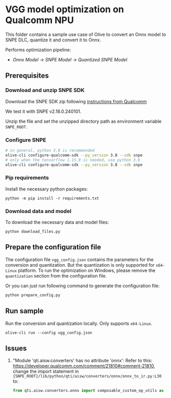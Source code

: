 # VGG model optimization on Qualcomm NPU
This folder contains a sample use case of Olive to convert an Onnx model to SNPE DLC, quantize it and convert it to Onnx.

Performs optimization pipeline:
- *Onnx Model -> SNPE Model -> Quantized SNPE Model*

## Prerequisites
### Download and unzip SNPE SDK
Download the SNPE SDK zip following [instructions from Qualcomm](https://developer.qualcomm.com/software/qualcomm-neural-processing-sdk)

We test it with SNPE v2.18.0.240101.

Unzip the file and set the unzipped directory path as environment variable `SNPE_ROOT`.

### Configure SNPE
```sh
# in general, python 3.8 is recommended
olive-cli configure-qualcomm-sdk --py_version 3.8 --sdk snpe
# only when the tensorflow 1.15.0 is needed, use python 3.6
olive-cli configure-qualcomm-sdk --py_version 3.8 --sdk snpe
```

### Pip requirements
Install the necessary python packages:
```
python -m pip install -r requirements.txt
```

### Download data and model
To download the necessary data and model files:
```
python download_files.py
```

## Prepare the configuration file
The configuration file `vgg_config.json` contains the parameters for the conversion and quantization.
But the quantization is only supported for `x64-Linux` platform. To run the optimization on Windows, please remove the `quantization` section from the configuration file.

Or you can just run following command to generate the configuration file:
```sh
python prepare_config.py
```

## Run sample
Run the conversion and quantization locally. Only supports `x64-Linux`.
```
olive-cli run --config vgg_config.json
```

## Issues

1. "Module 'qti.aisw.converters' has no attribute 'onnx':
    Refer to this: https://developer.qualcomm.com/comment/21810#comment-21810,
    change the import statement in `{SNPE_ROOT}/lib/python/qti/aisw/converters/onnx/onnx_to_ir.py:L30` to:
    ```python
    from qti.aisw.converters.onnx import composable_custom_op_utils as ComposableCustomOp
    ```
